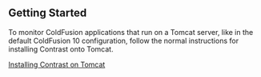 <!--
title: "Installing on ColdFusion"
description: "ColdFusion installation process"
tags: "java agent installation coldfusion"
-->

## Getting Started
To monitor ColdFusion applications that run on a Tomcat server, like in the default ColdFusion 10 configuration, follow the normal instructions for installing Contrast onto Tomcat.

[Installing Contrast on Tomcat](user_javainstall.html#tomcat)
